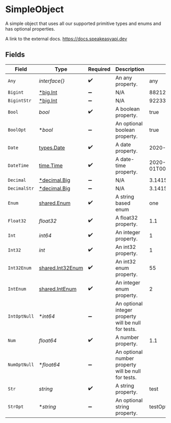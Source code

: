 # SimpleObject

A simple object that uses all our supported primitive types and enums and has optional properties.

A link to the external docs.
<https://docs.speakeasyapi.dev>


## Fields

| Field                                                                   | Type                                                                    | Required                                                                | Description                                                             | Example                                                                 |
| ----------------------------------------------------------------------- | ----------------------------------------------------------------------- | ----------------------------------------------------------------------- | ----------------------------------------------------------------------- | ----------------------------------------------------------------------- |
| `Any`                                                                   | *interface{}*                                                           | :heavy_check_mark:                                                      | An any property.                                                        | any                                                                     |
| `Bigint`                                                                | [*big.Int](https://pkg.go.dev/math/big#Int)                             | :heavy_minus_sign:                                                      | N/A                                                                     | 8821239038968084                                                        |
| `BigintStr`                                                             | [*big.Int](https://pkg.go.dev/math/big#Int)                             | :heavy_minus_sign:                                                      | N/A                                                                     | 9223372036854775808                                                     |
| `Bool`                                                                  | *bool*                                                                  | :heavy_check_mark:                                                      | A boolean property.                                                     | true                                                                    |
| `BoolOpt`                                                               | **bool*                                                                 | :heavy_minus_sign:                                                      | An optional boolean property.                                           | true                                                                    |
| `Date`                                                                  | [types.Date](../../types/date.md)                                       | :heavy_check_mark:                                                      | A date property.                                                        | 2020-01-01                                                              |
| `DateTime`                                                              | [time.Time](https://pkg.go.dev/time#Time)                               | :heavy_check_mark:                                                      | A date-time property.                                                   | 2020-01-01T00:00:00.000000001Z                                          |
| `Decimal`                                                               | [*decimal.Big](https://pkg.go.dev/github.com/ericlagergren/decimal#Big) | :heavy_minus_sign:                                                      | N/A                                                                     | 3.141592653589793                                                       |
| `DecimalStr`                                                            | [*decimal.Big](https://pkg.go.dev/github.com/ericlagergren/decimal#Big) | :heavy_minus_sign:                                                      | N/A                                                                     | 3.14159265358979344719667586                                            |
| `Enum`                                                                  | [shared.Enum](../../models/shared/enum.md)                              | :heavy_check_mark:                                                      | A string based enum                                                     | one                                                                     |
| `Float32`                                                               | *float32*                                                               | :heavy_check_mark:                                                      | A float32 property.                                                     | 1.1                                                                     |
| `Int`                                                                   | *int64*                                                                 | :heavy_check_mark:                                                      | An integer property.                                                    | 1                                                                       |
| `Int32`                                                                 | *int*                                                                   | :heavy_check_mark:                                                      | An int32 property.                                                      | 1                                                                       |
| `Int32Enum`                                                             | [shared.Int32Enum](../../models/shared/int32enum.md)                    | :heavy_check_mark:                                                      | An int32 enum property.                                                 | 55                                                                      |
| `IntEnum`                                                               | [shared.IntEnum](../../models/shared/intenum.md)                        | :heavy_check_mark:                                                      | An integer enum property.                                               | 2                                                                       |
| `IntOptNull`                                                            | **int64*                                                                | :heavy_minus_sign:                                                      | An optional integer property will be null for tests.                    |                                                                         |
| `Num`                                                                   | *float64*                                                               | :heavy_check_mark:                                                      | A number property.                                                      | 1.1                                                                     |
| `NumOptNull`                                                            | **float64*                                                              | :heavy_minus_sign:                                                      | An optional number property will be null for tests.                     |                                                                         |
| `Str`                                                                   | *string*                                                                | :heavy_check_mark:                                                      | A string property.                                                      | test                                                                    |
| `StrOpt`                                                                | **string*                                                               | :heavy_minus_sign:                                                      | An optional string property.                                            | testOptional                                                            |